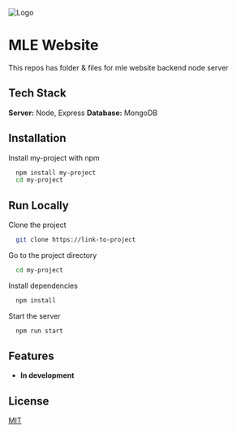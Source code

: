 
![Logo](https://www.mlesystems.com/wp-content/uploads/2022/03/logo-v1.png)


# MLE Website

This repos has folder & files for mle website backend node server




## Tech Stack


**Server:** Node, Express
**Database:** MongoDB




## Installation

Install my-project with npm

```bash
  npm install my-project
  cd my-project
```
    
## Run Locally

Clone the project

```bash
  git clone https://link-to-project
```

Go to the project directory

```bash
  cd my-project
```

Install dependencies

```bash
  npm install
```

Start the server

```bash
  npm run start
```


## Features

- **In development**




## License

[MIT](https://choosealicense.com/licenses/mit/)

